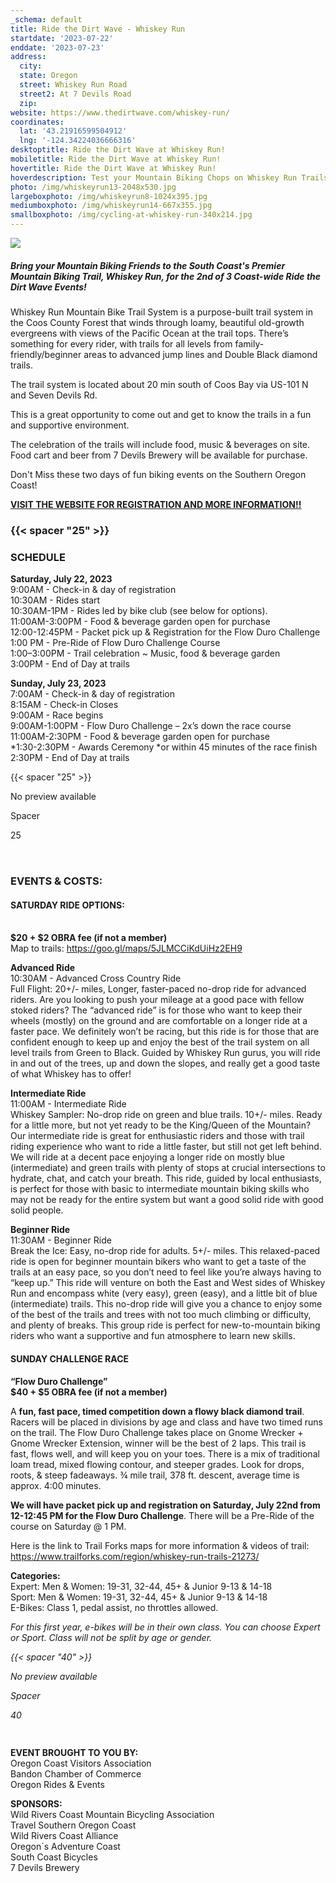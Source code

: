 ```yaml
---
_schema: default
title: Ride the Dirt Wave - Whiskey Run
startdate: '2023-07-22'
enddate: '2023-07-23'
address:
  city:
  state: Oregon
  street: Whiskey Run Road
  street2: At 7 Devils Road
  zip:
website: https://www.thedirtwave.com/whiskey-run/
coordinates:
  lat: '43.21916599504912'
  lng: '-124.34224036666316'
desktoptitle: Ride the Dirt Wave at Whiskey Run!
mobiletitle: Ride the Dirt Wave at Whiskey Run!
hovertitle: Ride the Dirt Wave at Whiskey Run!
hoverdescription: Test your Mountain Biking Chops on Whiskey Run Trails!
photo: /img/whiskeyrun13-2048x530.jpg
largeboxphoto: /img/whiskeyrun8-1024x395.jpg
mediumboxphoto: /img/whiskeyrun14-667x355.jpg
smallboxphoto: /img/cycling-at-whiskey-run-340x214.jpg
---
```

![](/img/dirt-wave-header.jpg)

##### **Bring your Mountain Biking Friends to the South Coast's Premier Mountain Biking Trail, Whiskey Run, for the 2nd of 3 Coast-wide Ride the Dirt Wave Events!**

Whiskey Run Mountain Bike Trail System is a purpose-built trail system in the Coos County Forest that winds through loamy, beautiful old-growth evergreens with views of the Pacific Ocean at the trail tops. There’s something for every rider, with trails for all levels from family-friendly/beginner areas to advanced jump lines and Double Black diamond trails.

The trail system is located about 20 min south of Coos Bay via US-101 N and Seven Devils Rd.

This is a great opportunity to come out and get to know the trails in a fun and supportive environment.

The celebration of the trails will include food, music & beverages on site. Food cart and beer from 7 Devils Brewery will be available for purchase.

Don't Miss these two days of fun biking events on the Southern Oregon Coast!

**<a target="_blank" href="https://www.thedirtwave.com/whiskey-run/">VISIT THE WEBSITE FOR REGISTRATION AND MORE INFORMATION!!</a>**



>

### {{< spacer "25" >}}

### SCHEDULE

**Saturday, July 22, 2023**<br>9:00AM - Check-in & day of registration<br>10:30AM - Rides start<br>10:30AM-1PM - Rides led by bike club (see below for options).<br>11:00AM-3:00PM - Food & beverage garden open for purchase<br>12:00-12:45PM - Packet pick up & Registration for the Flow Duro Challenge<br>1:00 PM - Pre-Ride of Flow Duro Challenge Course<br>1:00–3:00PM - Trail celebration ~ Music, food & beverage garden<br>3:00PM - End of Day at trails

**Sunday, July 23, 2023**<br>7:00AM - Check-in & day of registration<br>8:15AM - Check-in Closes<br>9:00AM - Race begins<br>9:00AM-1:00PM - Flow Duro Challenge – 2x’s down the race course<br>11:00AM-2:30PM - Food & beverage garden open for purchase<br>\*1:30-2:30PM - Awards Ceremony \*or within 45 minutes of the race finish<br>2:30PM - End of Day at trails

{{< spacer "25" >}}

<div class="c-card c-card--clickable"><div class="c-card__preview"><p class="u-hide-when-loaded">No preview available</p></div><div class="c-card__content"><div class="c-card__heading"><div class="c-card__icon "><cc-icon name="mdi:vertical_align_center" class="u-hide-when-loaded"></cc-icon></div><div class="c-card__heading-content"><p class="c-card__text ">Spacer</p><p class="c-card__subtext">25</p></div></div></div></div>

<img src="data:image/gif;base64,R0lGODlhAQABAPABAP///wAAACH5BAEKAAAALAAAAAABAAEAAAICRAEAOw==" width="15" title="Click and drag to move" height="15" role="presentation" draggable="true" />







<img width="15" title="Click and drag to move" height="15" src="data:image/gif;base64,R0lGODlhAQABAPABAP///wAAACH5BAEKAAAALAAAAAABAAEAAAICRAEAOw==" />

### EVENTS & COSTS:

#### **SATURDAY RIDE OPTIONS:**

<br>**$20 + $2 OBRA fee (if not a member)**<br>Map to trails: <a target="_blank" href="https://goo.gl/maps/5JLMCCiKdUiHz2EH9">https://goo.gl/maps/5JLMCCiKdUiHz2EH9</a>

**Advanced Ride**<br>10:30AM - Advanced Cross Country Ride<br>Full Flight: 20+/- miles, Longer, faster-paced no-drop ride for advanced riders. Are you looking to push your mileage at a good pace with fellow stoked riders? The “advanced ride” is for those who want to keep their wheels (mostly) on the ground and are comfortable on a longer ride at a faster pace. We definitely won’t be racing, but this ride is for those that are confident enough to keep up and enjoy the best of the trail system on all level trails from Green to Black. Guided by Whiskey Run gurus, you will ride in and out of the trees, up and down the slopes, and really get a good taste of what Whiskey has to offer!

**Intermediate Ride**<br>11:00AM - Intermediate Ride<br>Whiskey Sampler: No-drop ride on green and blue trails. 10+/- miles. Ready for a little more, but not yet ready to be the King/Queen of the Mountain? Our intermediate ride is great for enthusiastic riders and those with trail riding experience who want to ride a little faster, but still not get left behind. We will ride at a decent pace enjoying a longer ride on mostly blue (intermediate) and green trails with plenty of stops at crucial intersections to hydrate, chat, and catch your breath. This ride, guided by local enthusiasts, is perfect for those with basic to intermediate mountain biking skills who may not be ready for the entire system but want a good solid ride with good solid people.

**Beginner Ride**<br>11:30AM - Beginner Ride<br>Break the Ice: Easy, no-drop ride for adults. 5+/- miles. This relaxed-paced ride is open for beginner mountain bikers who want to get a taste of the trails at an easy pace, so you don’t need to feel like you’re always having to “keep up.” This ride will venture on both the East and West sides of Whiskey Run and encompass white (very easy), green (easy), and a little bit of blue (intermediate) trails. This no-drop ride will give you a chance to enjoy some of the best of the trails and trees with not too much climbing or difficulty, and plenty of breaks. This group ride is perfect for new-to-mountain biking riders who want a supportive and fun atmosphere to learn new skills.

#### SUNDAY CHALLENGE RACE

**“Flow Duro Challenge”&nbsp;<br>$40 + $5 OBRA fee (if not a member)**

A **fun, fast pace, timed competition down a flowy black diamond trail**. Racers will be placed in divisions by age and class and have two timed runs on the trail. The Flow Duro Challenge takes place on Gnome Wrecker + Gnome Wrecker Extension, winner will be the best of 2 laps. This trail is fast, flows well, and will keep you on your toes. There is a mix of traditional loam tread, mixed flowing contour, and steeper grades. Look for drops, roots, & steep fadeaways. ¾ mile trail, 378 ft. descent, average time is approx. 4:00 minutes.

**We will have packet pick up and registration on Saturday, July 22nd from 12-12:45 PM for the Flow Duro Challenge**. There will be a Pre-Ride of the course on Saturday @ 1 PM.

Here is the link to Trail Forks maps for more information & videos of trail:<br><a target="_blank" href="https://www.trailforks.com/region/whiskey-run-trails-21273/">https://www.trailforks.com/region/whiskey-run-trails-21273/</a>

**Categories:**<br>Expert: Men & Women: 19-31, 32-44, 45+ & Junior 9-13 & 14-18<br>Sport: Men & Women: 19-31, 32-44, 45+ & Junior 9-13 & 14-18<br>E-Bikes: Class 1, pedal assist, no throttles allowed.

*For this first year, e-bikes will be in their own class. You can choose Expert or Sport. Class will not be split by age or gender.*

*{{< spacer "40" >}}*

<div class="c-card c-card--clickable"><div class="c-card__preview"><p class="u-hide-when-loaded"><em>No preview available</em></p></div><div class="c-card__content"><div class="c-card__heading"><div class="c-card__icon "><em><cc-icon name="mdi:vertical_align_center" class="u-hide-when-loaded"></cc-icon> </em></div><div class="c-card__heading-content"><p class="c-card__text "><em>Spacer</em></p><p class="c-card__subtext"><em>40 </em></p></div></div></div></div>

*<img src="data:image/gif;base64,R0lGODlhAQABAPABAP///wAAACH5BAEKAAAALAAAAAABAAEAAAICRAEAOw==" width="15" title="Click and drag to move" height="15" role="presentation" draggable="true" />*



**EVENT BROUGHT TO YOU BY:**<br>Oregon Coast Visitors Association<br>Bandon Chamber of Commerce<br>Oregon Rides & Events

**SPONSORS:**<br>Wild Rivers Coast Mountain Bicycling Association<br>Travel Southern Oregon Coast<br>Wild Rivers Coast Alliance<br>Oregon´s Adventure Coast<br>South Coast Bicycles<br>7 Devils Brewery
